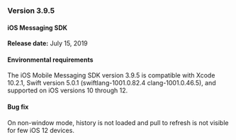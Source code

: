 ### Version 3.9.5
#### iOS Messaging SDK

**Release date:** July 15, 2019

#### Environmental requirements
The iOS Mobile Messaging SDK version 3.9.5 is compatible with Xcode 10.2.1, Swift version 5.0.1 (swiftlang-1001.0.82.4 clang-1001.0.46.5), and supported on iOS versions 10 through 12.

#### Bug fix
On non-window mode,  history is not loaded and pull to refresh is not visible for few iOS 12 devices.

